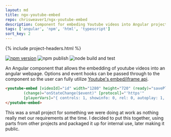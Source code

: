 ```yaml
---
layout: md
title: ngx-youtube-embed
repo: chrisweaver1/ngx-youtube-embed
description: Component for embeding Youtube videos into Angular projects
tags: ['angular', 'npm', 'html', 'typescript']
sort_key: 2
---
```


{% include project-headers.html %}

[![npm version](https://badge.fury.io/js/ngx-youtube-embed.svg)](https://badge.fury.io/js/ngx-youtube-embed)
![npm publish](https://github.com/ChrisWeaver1/ngx-youtube-embed/workflows/npm%20publish/badge.svg?branch=master&event=release)
![node build and test](https://github.com/ChrisWeaver1/ngx-youtube-embed/workflows/node%20build%20and%20test/badge.svg)


An Angular component that allows the embedding of youtube videos into an angular webpage. Options and event hooks can be passed through to the component so the user can fully utilize [Youtube's embed/iframe api](https://developers.google.com/youtube/iframe_api_reference). 

```html
<youtube-embed [videoId]="id" width="1280" height="720" (ready)="savePlayer($event)"
        (change)="onStateChange($event)" [protocol]="'https'" 
        [playerVars]="{ controls: 1, showinfo: 0, rel: 0, autoplay: 1, modestbranding: 0 }">
</youtube-embed>
```

This was a small project for something we were doing at work as nothing really met our requirements at the time. I decided to put this together, using parts from other projects and packaged it up for internal use, later making it public. 